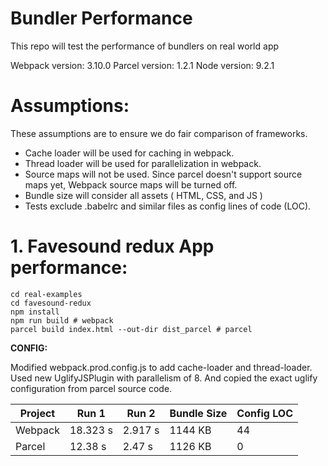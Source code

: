 # Bundler Performance
This repo will test the performance of bundlers on real world app

Webpack version: 3.10.0
Parcel version:  1.2.1
Node version:    9.2.1

# Assumptions:
These assumptions are to ensure we do fair comparison of frameworks.

* Cache loader will be used for caching in webpack.
* Thread loader will be used for parallelization in webpack.
* Source maps will not be used. Since parcel doesn't support source maps yet, Webpack source maps will be turned off.
* Bundle size will consider all assets ( HTML, CSS, and JS )
* Tests exclude .babelrc and similar files as config lines of code (LOC).

# 1. Favesound redux App performance:
```
cd real-examples
cd favesound-redux
npm install
npm run build # webpack
parcel build index.html --out-dir dist_parcel # parcel
```
**CONFIG:**

Modified webpack.prod.config.js to add cache-loader and thread-loader. Used new UglifyJSPlugin
with parallelism of 8. And copied the exact uglify configuration from parcel source code.

| Project  | Run 1 | Run 2 | Bundle Size | Config LOC |
|----------|---------| -------------|-------------|------------|
| Webpack  | 18.323 s |  2.917 s | 1144 KB | 44 |
| Parcel   | 12.38 s | 2.47 s | 1126 KB | 0 |

